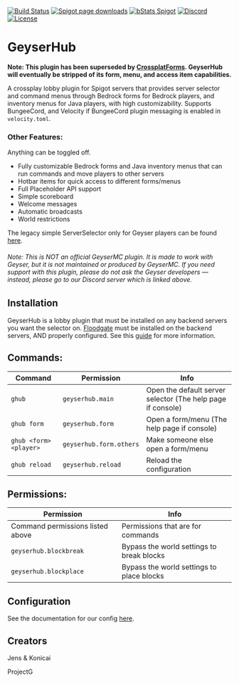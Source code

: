 [![Build Status](https://ci.projectg.dev/job/GeyserHub/job/master/badge/icon)](https://ci.projectg.dev/job/GeyserHub/job/master/)
[![Spigot page downloads](https://img.shields.io/spiget/downloads/95455?color=yellow&label=Spigot%20page%20downloads)](https://www.spigotmc.org/resources/geyserhub.95455/)
[![bStats Spigot](https://img.shields.io/bstats/servers/13469?color=yellow&label=Spigot%20servers)](https://bstats.org/plugin/bukkit/GeyserHub/13469)
[![Discord](https://img.shields.io/discord/853331530004299807?color=7289da&label=discord&logo=discord&logoColor=white)](https://discord.gg/M2SvqCu4e9)
[![License](https://img.shields.io/badge/License-GPL-orange)](https://github.com/ProjectG-Plugins/GeyserUpdater/blob/master/LICENSE)


# GeyserHub
**Note: This plugin has been superseded by [CrossplatForms](https://github.com/ProjectG-Plugins/CrossplatForms). GeyserHub will eventually be stripped of its form, menu, and access item capabilities.**

A crossplay lobby plugin for Spigot servers that provides server selector and command menus through Bedrock forms for Bedrock players, and inventory menus for Java players, with high customizability. Supports BungeeCord, and Velocity if BungeeCord plugin messaging is enabled in `velocity.toml`.

### Other Features:
Anything can be toggled off.
- Fully customizable Bedrock forms and Java inventory menus that can run commands and move players to other servers
- Hotbar items for quick access to different forms/menus
- Full Placeholder API support
- Simple scoreboard
- Welcome messages
- Automatic broadcasts
- World restrictions

 The legacy simple ServerSelector only for Geyser players can be found [here](https://ci.projectg.dev/job/GeyserHub/job/legacy-selector/).
###### Note: This is NOT an official GeyserMC plugin. It is made to work with Geyser, but it is not maintained or produced by GeyserMC. If you need support with this plugin, please do not ask the Geyser developers — instead, please go to our Discord server which is linked above.

## Installation

GeyserHub is a lobby plugin that must be installed on any backend servers you want the selector on.
[Floodgate](https://github.com/GeyserMC/Floodgate) must be installed on the backend servers, AND properly configured. 
See this [guide](https://github.com/GeyserMC/Floodgate/wiki/Setup-and-Usage#installing-floodgate-also-on-spigot-servers-behind-bungeecord-or-velocity) for more information.

## Commands:

| Command | Permission | Info |
| ------- | -----------| ---- |
| `ghub` | `geyserhub.main` | Open the default server selector (The help page if console)| 
| `ghub form` | `geyserhub.form` | Open a form/menu (The help page if console)|
| `ghub <form> <player>` | `geyserhub.form.others` | Make someone else open a form/menu |
| `ghub reload` | `geyserhub.reload` | Reload the configuration |

## Permissions:

| Permission | Info |
| -----------| ---- |
| Command permissions listed above | Permissions that are for commands| 
| `geyserhub.blockbreak` | Bypass the world settings to break blocks| 
| `geyserhub.blockplace` | Bypass the world settings to place blocks|

## Configuration

See the documentation for our config [here](https://github.com/ProjectG-Plugins/GeyserHub/wiki/Configuration-Docs).

## Creators
Jens & Konicai

ProjectG
